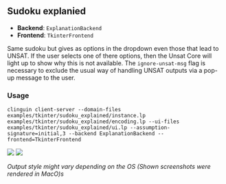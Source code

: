## Sudoku explanied

- **Backend**:   `ExplanationBackend`
- **Frontend**:   `TkinterFrontend`

Same sudoku but gives as options in the dropdown even those that lead to UNSAT.
If the user selects one of there options, then the Unsat Core will light up to show why this is not available.
The `ignore-unsat-msg` flag is necessary to exclude the usual way of handling UNSAT outputs via a pop-up message to the user.

### Usage

```
clinguin client-server --domain-files examples/tkinter/sudoku_explained/instance.lp examples/tkinter/sudoku_explained/encoding.lp --ui-files examples/tkinter/sudoku_explained/ui.lp --assumption-signature=initial,3 --backend ExplanationBackend --frontend=TkinterFrontend
```

![](out1.png)
![](out2.png)

*Output style might vary depending on the OS (Shown screenshots were rendered in MacO)s*